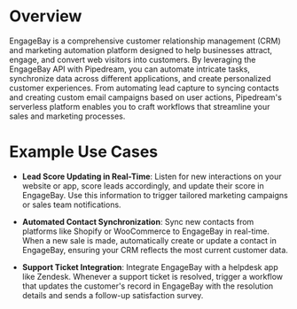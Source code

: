# Overview

EngageBay is a comprehensive customer relationship management (CRM) and marketing automation platform designed to help businesses attract, engage, and convert web visitors into customers. By leveraging the EngageBay API with Pipedream, you can automate intricate tasks, synchronize data across different applications, and create personalized customer experiences. From automating lead capture to syncing contacts and creating custom email campaigns based on user actions, Pipedream's serverless platform enables you to craft workflows that streamline your sales and marketing processes.

# Example Use Cases

- **Lead Score Updating in Real-Time**: Listen for new interactions on your website or app, score leads accordingly, and update their score in EngageBay. Use this information to trigger tailored marketing campaigns or sales team notifications.

- **Automated Contact Synchronization**: Sync new contacts from platforms like Shopify or WooCommerce to EngageBay in real-time. When a new sale is made, automatically create or update a contact in EngageBay, ensuring your CRM reflects the most current customer data.

- **Support Ticket Integration**: Integrate EngageBay with a helpdesk app like Zendesk. Whenever a support ticket is resolved, trigger a workflow that updates the customer's record in EngageBay with the resolution details and sends a follow-up satisfaction survey.
